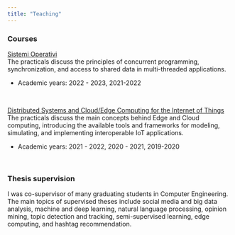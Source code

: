 ```yaml
---
title: "Teaching"
---
```

### **Courses**

<div>

<a href="https://www.unical.it/storage/cds/7179/activities/100549/" target="_blank">Sistemi Operativi</a><br>
The practicals discuss the principles of concurrent programming, synchronization, and access to shared data in multi-threaded applications.
<ul>
<li>Academic years: 2022 - 2023, 2021-2022</li>
</ul>
<br>

<a href="https://www.unical.it/storage/cds/7419/activities/83787/" target="_blank">Distributed Systems and Cloud/Edge Computing for the Internet of Things</a><br>
The practicals discuss the main concepts behind Edge and Cloud computing, introducing the available tools and frameworks for modeling, simulating, and implementing interoperable IoT applications.
<ul>
<li>Academic years: 2021 - 2022, 2020 - 2021, 2019-2020</li>
</ul>
<br>

</div>

### **Thesis supervision**
I was co-supervisor of many graduating students in Computer Engineering. The main topics of supervised theses
include social media and big data analysis, machine and deep learning, natural language processing, opinion mining, topic detection and tracking, semi-supervised learning, edge computing, and hashtag recommendation.
